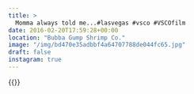 ```yaml
---
title: >
  Momma always told me...#lasvegas #vsco #VSCOfilm
date: 2016-02-20T17:59:28+00:00
location: "Bubba Gump Shrimp Co."
image: "/img/bd470e35adbbf4a64707788de044fc65.jpg"
draft: false
instagram: true
---
```


{{<photo src="/img/bd470e35adbbf4a64707788de044fc65.jpg">}}
